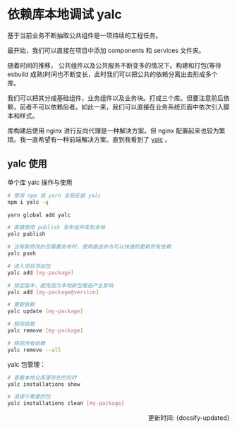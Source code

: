 # 依赖库本地调试 yalc

基于当前业务不断抽取公共组件是一项持续的工程任务。

最开始，我们可以直接在项目中添加 components 和 services 文件夹。

随着时间的推移， 公共组件以及公共服务不断变多的情况下。构建和打包(等待 esbuild 成熟)时间也不断变长，此时我们可以把公共的依赖分离出去形成多个库。

我们可以把其分成基础组件，业务组件以及业务块。打成三个库。但要注意前后依赖，前者不可以依赖后者。如此一来，我们可以直接在业务系统页面中依次引入脚本和样式。

库构建后使用 nginx 进行反向代理是一种解决方案。但 nginx 配置起来也较为繁琐。我一直希望有一种前端解决方案。直到我看到了 [yalc](https://github.com/wclr/yalc) 。

## yalc 使用

单个库 yalc 操作与使用

```bash
# 使用 npm 或 yarn 全局安装 yalc
npm i yalc -g

yarn global add yalc

# 直接使用 publish 发布组件库到本地
yalc publish

# 当有新修改的包需要发布时，使用推送命令可以快速的更新所有依赖
yalc push

# 进入项目添加包
yalc add [my-package]

# 锁定版本，避免因为本地新包推送产生影响
yalc add [my-package@version]

# 更新依赖
yalc update [my-package]

# 移除依赖
yalc remove [my-package]

# 移除所有依赖
yalc remove --all
```

yalc 包管理：

```bash
# 查看本地仓库里存在的包时
yalc installations show

# 清理不需要的包
yalc installations clean [my-package]
```

<div style="float: right">更新时间: {docsify-updated}</div>
